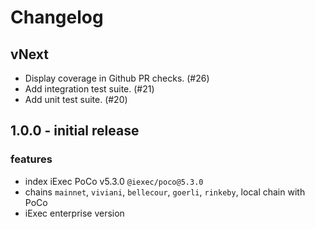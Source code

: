 # Changelog

## vNext
- Display coverage in Github PR checks. (#26)
- Add integration test suite. (#21)
- Add unit test suite. (#20)

## 1.0.0 - initial release

### features

- index iExec PoCo v5.3.0 `@iexec/poco@5.3.0`
- chains `mainnet`, `viviani`, `bellecour`, `goerli`, `rinkeby`, local chain with PoCo
- iExec enterprise version

